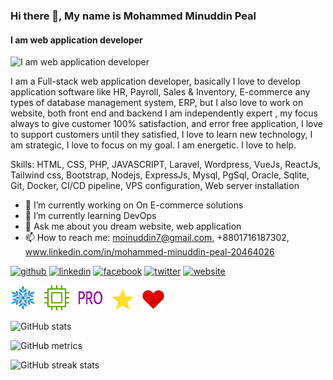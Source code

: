 ### Hi there 👋, My name is Mohammed Minuddin Peal
#### I am web application developer
![I am web application developer](https://scontent.fdac5-1.fna.fbcdn.net/v/t39.30808-6/485349482_10227391219022008_3774171597239660748_n.jpg?_nc_cat=106&ccb=1-7&_nc_sid=cc71e4&_nc_eui2=AeGICxDbx7jWKW8kLyznfSLhbj66Gb-oirVuProZv6iKtcvvSx1pOWdf_-zkufA2CZo&_nc_ohc=6xvcFTXWY34Q7kNvgH_B6pi&_nc_oc=Adli4ttEXX_El7iJfqoyhmsMi2gehOKzLIEFbtw8kkocu1m8brt3w_srgjEp1WtKYes&_nc_zt=23&_nc_ht=scontent.fdac5-1.fna&_nc_gid=Ft1sliu01laXg_-XByDGUw&oh=00_AYGLf4Pc7tuexqKHP2wSG_MceFlRc60MzN73WiXoIp2dbg&oe=67E1ADC9)

I am a Full-stack web application developer, basically I love to develop application software like HR, Payroll, Sales & Inventory, E-commerce any types of database management system, ERP, but I also love to work on website, both front end and backend I am independently expert , my focus always to give customer 100% satisfaction, and error free application, I love to support customers until they satisfied, I love to learn new technology, I am strategic, I love to focus on my goal. I am energetic. I love to help.

Skills: HTML, CSS, PHP, JAVASCRIPT, Laravel, Wordpress, VueJs, ReactJs, Tailwind css, Bootstrap, Nodejs, ExpressJs, Mysql, PgSql, Oracle, Sqlite, Git, Docker, CI/CD pipeline, VPS configuration, Web server installation

- 🔭 I’m currently working on On E-commerce solutions 
- 🌱 I’m currently learning DevOps 
- 💬 Ask me about you dream website, web application 
- 📫 How to reach me: moinuddin7@gmail.com, +8801716187302, www.linkedin.com/in/mohammed-minuddin-peal-20464026 


[<img src='https://cdn.jsdelivr.net/npm/simple-icons@3.0.1/icons/github.svg' alt='github' height='40'>](https://github.com/moin786/moin786)  [<img src='https://cdn.jsdelivr.net/npm/simple-icons@3.0.1/icons/linkedin.svg' alt='linkedin' height='40'>](https://www.linkedin.com/in/mohammed-minuddin-peal-20464026/)  [<img src='https://cdn.jsdelivr.net/npm/simple-icons@3.0.1/icons/facebook.svg' alt='facebook' height='40'>](https://www.facebook.com/moin.chowdhury.9)  [<img src='https://cdn.jsdelivr.net/npm/simple-icons@3.0.1/icons/twitter.svg' alt='twitter' height='40'>](https://twitter.com/https://x.com/moinuM786)  [<img src='https://cdn.jsdelivr.net/npm/simple-icons@3.0.1/icons/icloud.svg' alt='website' height='40'>](https://minuddinpeal.com)  

<a href='https://archiveprogram.github.com/'><img src='https://raw.githubusercontent.com/acervenky/animated-github-badges/master/assets/acbadge.gif' width='40' height='40'></a> <a href='https://docs.github.com/en/developers'><img src='https://raw.githubusercontent.com/acervenky/animated-github-badges/master/assets/devbadge.gif' width='40' height='40'></a> <a href='https://github.com/pricing'><img src='https://raw.githubusercontent.com/acervenky/animated-github-badges/master/assets/pro.gif' width='40' height='40'></a> <a href='https://stars.github.com/'><img src='https://raw.githubusercontent.com/acervenky/animated-github-badges/master/assets/starbadge.gif' width='35' height='35'></a> <a href='https://docs.github.com/en/github/supporting-the-open-source-community-with-github-sponsors'><img src='https://raw.githubusercontent.com/acervenky/animated-github-badges/master/assets/sponsorbadge.gif' width='35' height='35'></a> 

![GitHub stats](https://github-readme-stats.vercel.app/api?username=moin786/moin786&show_icons=true&count_private=true)  

![GitHub metrics](https://metrics.lecoq.io/moin786/moin786)  

![GitHub streak stats](https://streak-stats.demolab.com/?user=moin786/moin786)  

